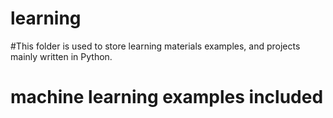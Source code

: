 # learning
#This folder is used to store learning materials examples, and projects mainly written in Python.
# machine learning examples included
